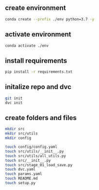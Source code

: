 ## create environment
```bash
conda create --prefix ./env python=3.7 -y
```

## activate environment
```bash
conda activate ./env
```

## install requirements
```bash
pip install -r requirements.txt
```

## initalize repo and dvc
```bash
git init
dvc init
```

## create folders and files
```bash
mkdir src
mkdir src/utils
mkdir config
```

```bash
touch config/config.yaml
touch src/utils/__init__.py
touch src/utils/all_utils.py
touch src/__init__.py
touch src/stage_01_load_save.py
touch dvc.yaml
touch params.yaml
touch README.md
touch setup.py
```
